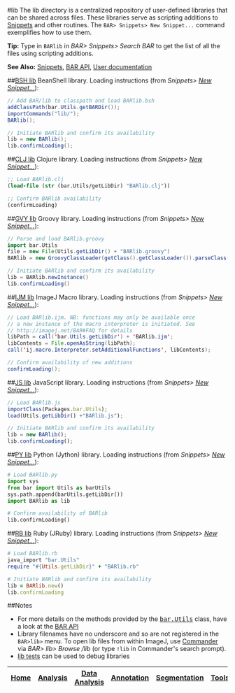 #lib
The lib directory is a centralized repository of user-defined libraries that can be shared across
files. These libraries serve as scripting additions to [Snippets] and other routines. The
`BAR> Snippets> New Snippet...` command exemplifies how to use them.

**Tip:** Type in `BARlib` in _BAR> Snippets> Search BAR_ to get the list of all the files using
scripting additions.

**See Also:** [Snippets], [BAR API](http://tferr.github.io/Scripts/apidocs/),
[User documentation](http://imagej.net/BAR#lib)


##[BSH lib](./BARlib.bsh)
BeanShell library.
Loading instructions (from _Snippets> [New Snippet...](../Snippets/README.md#snippets)_):

```java
// Add BAR/lib to classpath and load BARlib.bsh
addClassPath(bar.Utils.getBARDir());
importCommands("lib/");
BARlib();

// Initiate BARlib and confirm its availability
lib = new BARlib();
lib.confirmLoading();
```

##[CLJ lib](./BARlib.clj)
Clojure library.
Loading instructions (from _Snippets> [New Snippet...](../Snippets/README.md#snippets)_):

```clojure
;; Load BARlib.clj
(load-file (str (bar.Utils/getLibDir) "BARlib.clj"))

;; Confirm BARlib availability
(confirmLoading)
```

##[GVY lib](./BARlib.groovy)
Groovy library.
Loading instructions (from _Snippets> [New Snippet...](../Snippets/README.md#snippets)_):

```groovy
// Parse and load BARlib.groovy
import bar.Utils
file = new File(Utils.getLibDir() + "BARlib.groovy")
BARlib = new GroovyClassLoader(getClass().getClassLoader()).parseClass(file)

// Initiate BARlib and confirm its availability
lib = BARlib.newInstance()
lib.confirmLoading()
```

##[IJM lib](./BARlib.ijm)
ImageJ Macro library.
Loading instructions (from _Snippets> [New Snippet...](../Snippets/README.md#snippets)_):

```java
// Load BARlib.ijm. NB: functions may only be available once
// a new instance of the macro interpreter is initiated. See
// http://imagej.net/BAR#FAQ for details
libPath = call('bar.Utils.getLibDir') + 'BARlib.ijm';
libContents = File.openAsString(libPath);
call('ij.macro.Interpreter.setAdditionalFunctions', libContents);

// Confirm availability of new additions
confirmLoading();
```

##[JS lib](./BARlib.js)
JavaScript library.
Loading instructions (from _Snippets> [New Snippet...](../Snippets/README.md#snippets)_):

```javascript
// Load BARlib.js
importClass(Packages.bar.Utils);
load(Utils.getLibDir() +"BARlib.js");

// Initiate BARlib and confirm its availability
lib = new BARlib();
lib.confirmLoading();
```

##[PY lib](./BARlib.py)
Python (Jython) library.
Loading instructions (from _Snippets> [New Snippet...](../Snippets/README.md#snippets)_):

```python
# Load BARlib.py
import sys
from bar import Utils as barUtils
sys.path.append(barUtils.getLibDir())
import BARlib as lib

# Confirm availability of BARlib
lib.confirmLoading()
```

##[RB lib](./BARlib.rb)
Ruby (JRuby) library.
Loading instructions (from _Snippets> [New Snippet...](../Snippets/README.md#snippets)_):

```ruby
# Load BARlib.rb
java_import "bar.Utils"
require "#{Utils.getLibDir}" + "BARlib.rb"

# Initiate BARlib and confirm its availability
lib = BARlib.new()
lib.confirmLoading
```


##Notes
* For more details on the methods provided by the
  <tt>[bar.Utils](http://tferr.github.io/Scripts/apidocs/index.html?bar/Utils.html)</tt> class, have a look
  at the [BAR API](http://tferr.github.io/Scripts/apidocs/)
* Library filenames have no underscore and so are not registered in the `BAR>lib>` menu. To open lib
  files from within ImageJ, use [Commander](../BAR/src/main/java/bar/plugin/Commander.java) via
  _BAR> lib> Browse /lib_ (or type `!lib` in Commander's search prompt).
* [lib tests](./tests/) can be used to debug libraries



| [Home] | [Analysis] | [Data Analysis] | [Annotation] | [Segmentation] | [Tools] | [Plugins][Java Classes] | [lib] | [Snippets] | [IJ] |
|:------:|:----------:|:---------------:|:------------:|:--------------:|:-------:|:-----------------------:|:-----:|:----------:|:----:|

[Home]: https://github.com/tferr/Scripts#ij-bar
[Analysis]: https://github.com/tferr/Scripts/tree/master/BAR/src/main/resources/scripts/BAR/Analysis/Analysis#analysis
[Annotation]: https://github.com/tferr/Scripts/tree/master/BAR/src/main/resources/scripts/BAR/Annotation/Annotation#annotation
[Data Analysis]: https://github.com/tferr/Scripts/tree/master/BAR/src/main/resources/scripts/BAR/Data_Analysis#data-analysis
[Segmentation]: https://github.com/tferr/Scripts/tree/master/BAR/src/main/resources/scripts/BAR/Segmentation/Segmentation#segmentation
[Tools]: https://github.com/tferr/Scripts/tree/master/Tools#tools-and-toolsets
[Java Classes]: https://github.com/tferr/Scripts/tree/master/BAR#java-classes
[lib]: https://github.com/tferr/Scripts/tree/master/lib#lib
[Snippets]: https://github.com/tferr/Scripts/tree/master/Snippets#snippets
[IJ]: http://imagej.net/BAR
